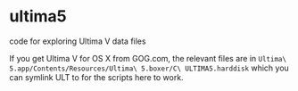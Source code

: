 ultima5
=======

code for exploring Ultima V data files

If you get Ultima V for OS X from GOG.com, the relevant files are in `Ultima\ 5.app/Contents/Resources/Ultima\ 5.boxer/C\ ULTIMA5.harddisk` which you can symlink ULT to for the scripts here to work.
